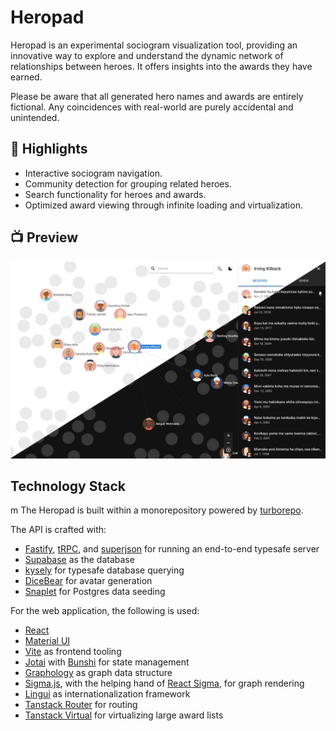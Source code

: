# Heropad

Heropad is an experimental sociogram visualization tool, providing an innovative way to explore and understand the dynamic network of relationships between heroes. It offers insights into the awards they have earned.

Please be aware that all generated hero names and awards are entirely fictional. Any coincidences with real-world are purely accidental and unintended.

## 🚀 Highlights

- Interactive sociogram navigation.
- Community detection for grouping related heroes.
- Search functionality for heroes and awards.
- Optimized award viewing through infinite loading and virtualization.

## 📺 Preview

![Alt text](./docs/images/screenshot.jpg?raw=true 'Title')

## Technology Stack

m
The Heropad is built within a monorepository powered by [turborepo](https://turbo.build/repo).

The API is crafted with:

- [Fastify](https://fastify.dev), [tRPC](https://trpc.io), and [superjson](https://github.com/blitz-js/superjson) for running an end-to-end typesafe server
- [Supabase](https://supabase.com) as the database
- [kysely](https://kysely.dev) for typesafe database querying
- [DiceBear](https://www.dicebear.com/) for avatar generation
- [Snaplet](https://www.snaplet.dev) for Postgres data seeding

For the web application, the following is used:

- [React](https://react.dev)
- [Material UI](https://mui.com)
- [Vite](https://vitejs.dev) as frontend tooling
- [Jotai](https://jotai.org) with [Bunshi](https://www.bunshi.org/) for state management
- [Graphology](https://graphology.github.io) as graph data structure
- [Sigma.js](https://www.sigmajs.org), with the helping hand of [React Sigma](https://sim51.github.io/react-sigma), for graph rendering
- [Lingui](https://lingui.dev) as internationalization framework
- [Tanstack Router](https://tanstack.com/router) for routing
- [Tanstack Virtual](https://tanstack.com/virtual) for virtualizing large award lists
